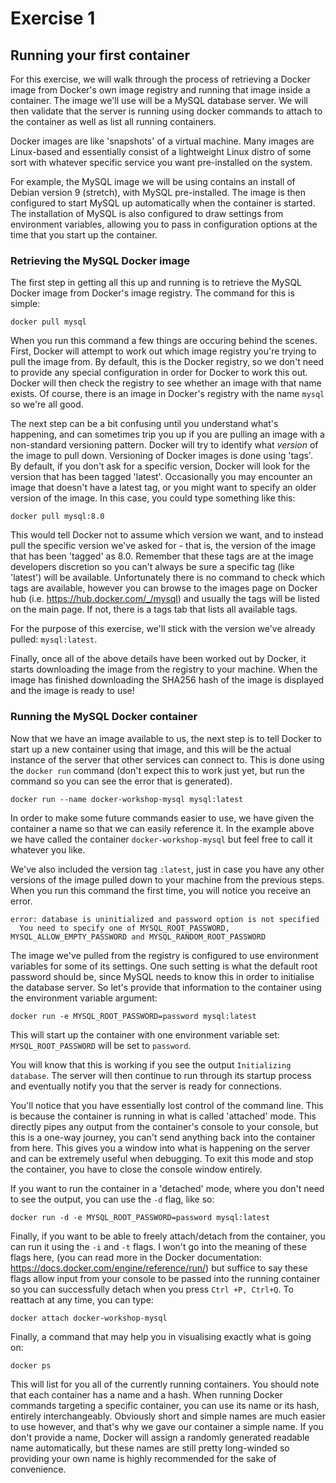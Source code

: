 # Exercise 1

## Running your first container

For this exercise, we will walk through the process of retrieving a Docker image from Docker's own image registry and running that image inside a container. The image we'll use will be a MySQL database server. We will then validate that the server is running using docker commands to attach to the container as well as list all running containers.

Docker images are like 'snapshots' of a virtual machine. Many images are Linux-based and essentially consist of a lightweight Linux distro of some sort with whatever specific service you want pre-installed on the system.

For example, the MySQL image we will be using contains an install of Debian version 9 (stretch), with MySQL pre-installed. The image is then configured to start MySQL up automatically when the container is started. The installation of MySQL is also configured to draw settings from environment variables, allowing you to pass in configuration options at the time that you start up the container.

### Retrieving the MySQL Docker image

The first step in getting all this up and running is to retrieve the MySQL Docker image from Docker's image registry. The command for this is simple:

```
docker pull mysql
```

When you run this command a few things are occuring behind the scenes. First, Docker will attempt to work out which image registry you're trying to pull the image from. By default, this is the Docker registry, so we don't need to provide any special configuration in order for Docker to work this out. Docker will then check the registry to see whether an image with that name exists. Of course, there is an image in Docker's registry with the name `mysql` so we're all good.

The next step can be a bit confusing until you understand what's happening, and can sometimes trip you up if you are pulling an image with a non-standard versioning pattern. Docker will try to identify what _version_ of the image to pull down. Versioning of Docker images is done using 'tags'. By default, if you don't ask for a specific version, Docker will look for the version that has been tagged 'latest'. Occasionally you may encounter an image that doesn't have a latest tag, or you might want to specify an older version of the image. In this case, you could type something like this:

```
docker pull mysql:8.0
```

This would tell Docker not to assume which version we want, and to instead pull the specific version we've asked for - that is, the version of the image that has been 'tagged' as 8.0. Remember that these tags are at the image developers discretion so you can't always be sure a specific tag (like 'latest') will be available. Unfortunately there is no command to check which tags are available, however you can browse to the images page on Docker hub (i.e. https://hub.docker.com/_/mysql) and usually the tags will be listed on the main page. If not, there is a tags tab that lists all available tags.

For the purpose of this exercise, we'll stick with the version we've already pulled: `mysql:latest`.

Finally, once all of the above details have been worked out by Docker, it starts downloading the image from the registry to your machine. When the image has finished downloading the SHA256 hash of the image is displayed and the image is ready to use!

### Running the MySQL Docker container

Now that we have an image available to us, the next step is to tell Docker to start up a new container using that image, and this will be the actual instance of the server that other services can connect to. This is done using the `docker run` command (don't expect this to work just yet, but run the command so you can see the error that is generated).

```
docker run --name docker-workshop-mysql mysql:latest
```

In order to make some future commands easier to use, we have given the container a name so that we can easily reference it. In the example above we have called the container `docker-workshop-mysql` but feel free to call it whatever you like.

We've also included the version tag `:latest`, just in case you have any other versions of the image pulled down to your machine from the previous steps. When you run this command the first time, you will notice you receive an error.

```
error: database is uninitialized and password option is not specified
  You need to specify one of MYSQL_ROOT_PASSWORD, MYSQL_ALLOW_EMPTY_PASSWORD and MYSQL_RANDOM_ROOT_PASSWORD
```

The image we've pulled from the registry is configured to use environment variables for some of its settings. One such setting is what the default root password should be, since MySQL needs to know this in order to initialise the database server. So let's provide that information to the container using the environment variable argument:

```
docker run -e MYSQL_ROOT_PASSWORD=password mysql:latest
```

This will start up the container with one environment variable set: `MYSQL_ROOT_PASSWORD` will be set to `password`.

You will know that this is working if you see the output `Initializing database`. The server will then continue to run through its startup process and eventually notify you that the server is ready for connections.

You'll notice that you have essentially lost control of the command line. This is because the container is running in what is called 'attached' mode. This directly pipes any output from the container's console to your console, but this is a one-way journey, you can't send anything back into the container from here. This gives you a window into what is happening on the server and can be extremely useful when debugging. To exit this mode and stop the container, you have to close the console window entirely.

If you want to run the container in a 'detached' mode, where you don't need to see the output, you can use the `-d` flag, like so:

```
docker run -d -e MYSQL_ROOT_PASSWORD=password mysql:latest
```

Finally, if you want to be able to freely attach/detach from the container, you can run it using the `-i` and `-t` flags. I won't go into the meaning of these flags here, (you can read more in the Docker documentation: https://docs.docker.com/engine/reference/run/) but suffice to say these flags allow input from your console to be passed into the running container so you can successfully detach when you press `Ctrl +P, Ctrl+Q`. To reattach at any time, you can type:

```
docker attach docker-workshop-mysql
```

Finally, a command that may help you in visualising exactly what is going on:

```
docker ps
```

This will list for you all of the currently running containers. You should note that each container has a name and a hash. When running Docker commands targeting a specific container, you can use its name or its hash, entirely interchangeably. Obviously short and simple names are much easier to use however, and that's why we gave our container a simple name. If you don't provide a name, Docker will assign a randomly generated readable name automatically, but these names are still pretty long-winded so providing your own name is highly recommended for the sake of convenience.
